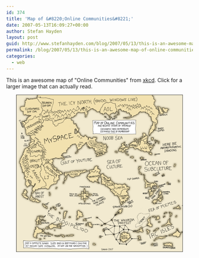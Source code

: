 ```yaml
---
id: 374
title: 'Map of &#8220;Online Communities&#8221;'
date: 2007-05-13T16:09:27+00:00
author: Stefan Hayden
layout: post
guid: http://www.stefanhayden.com/blog/2007/05/13/this-is-an-awesome-map-of-online-communities-from-xkcd/
permalink: /blog/2007/05/13/this-is-an-awesome-map-of-online-communities-from-xkcd/
categories:
  - web
---
```

<p>This is an awesome map of "Online Communities" from <a href="http://www.xkcd.com/c256.html">xkcd</a>. Click for a larger image that can actually read.</p>
<div style="text-align:center;"><a href="http://stefanhayden.com/blog/wp-content/online_communities.png"><img src="/wp-content/online_communities.png" alt="Online Communities" width="450" /></a></div>

